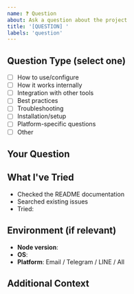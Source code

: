 ```yaml
---
name: ❓ Question
about: Ask a question about the project
title: '[QUESTION] '
labels: 'question'
---
```


<!--
🏷️ ISSUE TITLE NAMING RULES:
Format: [QUESTION] Short clear description of your question

✅ GOOD EXAMPLES:
- [QUESTION] How to configure multiple Telegram bots?
- [QUESTION] Can I use Gmail with 2FA enabled?
- [QUESTION] What is the default session timeout?
- [QUESTION] How to troubleshoot tmux connection issues?
- [QUESTION] Which Node.js versions are supported?
- [QUESTION] How to integrate with custom notification systems?

❌ BAD EXAMPLES:
- Question (no [QUESTION] prefix)
- [QUESTION] Help (too vague)
- How to use this? (no [QUESTION] prefix)
- [QUESTION] It doesn't work (not a question format)

📋 ISSUE TYPES AVAILABLE:
1. 🐛 Bug Report - Report broken functionality
2. ✨ Feature Request - Request new features
3. ❓ Question (this template) - Ask questions
4. 🔒 Security - Report security issues
5. ⚡ Performance - Report performance issues
6. 🔧 Enhancement - Suggest improvements
7. 💬 Discussion - General discussions
-->

## Question Type (select one)
- [ ] How to use/configure
- [ ] How it works internally
- [ ] Integration with other tools
- [ ] Best practices
- [ ] Troubleshooting
- [ ] Installation/setup
- [ ] Platform-specific questions
- [ ] Other

## Your Question
<!-- Ask your question clearly and specifically -->

## What I've Tried
<!-- What have you already tried or researched? -->
- Checked the README documentation
- Searched existing issues
- Tried:

## Environment (if relevant)
- **Node version**: 
- **OS**: 
- **Platform**: Email / Telegram / LINE / All

## Additional Context
<!-- Any other relevant information or context -->